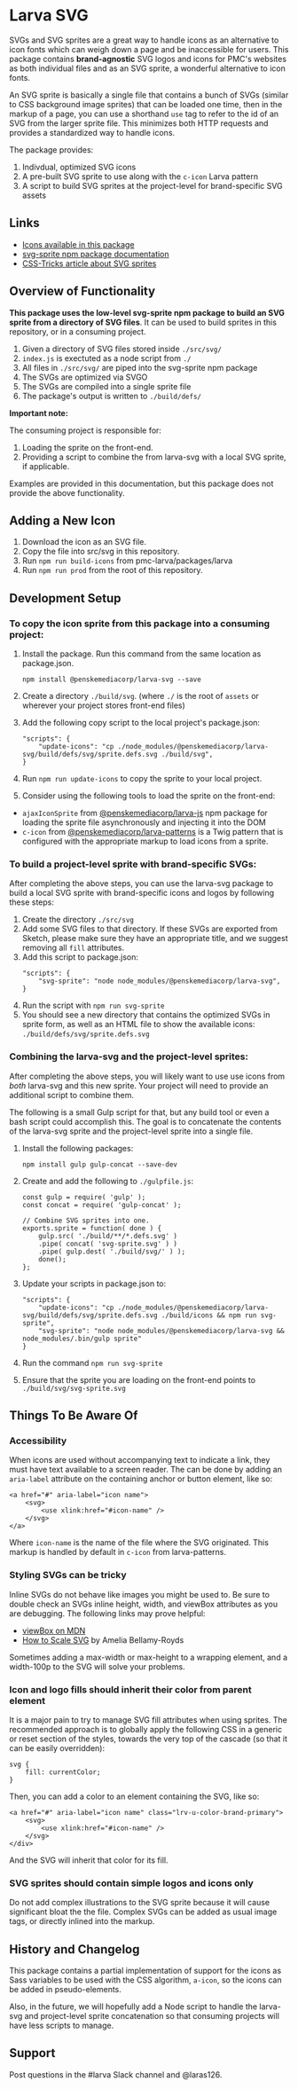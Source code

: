 # Larva SVG

SVGs and SVG sprites are a great way to handle icons as an alternative to icon fonts which can weigh down a page and be inaccessible for users. This package contains **brand-agnostic** SVG logos and icons for PMC's websites as both individual files and as an SVG sprite, a wonderful alternative to icon fonts.

An SVG sprite is basically a single file that contains a bunch of SVGs (similar to CSS background image sprites) that can be loaded one time, then in the markup of a page, you can use a shorthand `use` tag to refer to the id of an SVG from the larger sprite file. This minimizes both HTTP requests and provides a standardized way to handle icons.

The package provides:

1. Indivdual, optimized SVG icons
1. A pre-built SVG sprite to use along with the `c-icon` Larva pattern
1. A script to build SVG sprites at the project-level for brand-specific SVG assets

## Links

* [Icons available in this package](https://penske-media-corp.github.io/pmc-larva/packages/larva-svg/build/defs/sprite.defs.html)
* [svg-sprite npm package documentation](https://github.com/jkphl/svg-sprite)
* [CSS-Tricks article about SVG sprites](https://css-tricks.com/svg-sprites-use-better-icon-fonts/)

## Overview of Functionality

**This package uses the low-level svg-sprite npm package to build an SVG sprite from a directory of SVG files**. It can be used to build sprites in this repository, or in a consuming project.

1. Given a directory of SVG files stored inside `./src/svg/`
2. `index.js` is exectuted as a node script from `./`
3. All files in `./src/svg/` are piped into the svg-sprite npm package
4. The SVGs are optimized via SVGO
5. The SVGs are compiled into a single sprite file
6. The package's output is written to `./build/defs/`

**Important note:**

The consuming project is responsible for:

1. Loading the sprite on the front-end.
2. Providing a script to combine the from larva-svg with a local SVG sprite, if applicable.

Examples are provided in this documentation, but this package does not provide the above functionality.

## Adding a New Icon

1. Download the icon as an SVG file.
2. Copy the file into src/svg in this repository.
3. Run `npm run build-icons` from pmc-larva/packages/larva
4. Run `npm run prod` from the root of this repository.
## Development Setup

### To copy the icon sprite from this package into a consuming project:

1. Install the package. Run this command from the same location as package.json.
	```language:bash
	npm install @penskemediacorp/larva-svg --save
	```

2. Create a directory `./build/svg`. (where `./` is the root of `assets` or wherever your project stores front-end files)

3. Add the following copy script to the local project's package.json:

	```language:json
	"scripts": {
		"update-icons": "cp ./node_modules/@penskemediacorp/larva-svg/build/defs/svg/sprite.defs.svg ./build/svg",
	}
	```

4. Run `npm run update-icons` to copy the sprite to your local project.

5. Consider using the following tools to load the sprite on the front-end:
- `ajaxIconSprite` from [@penskemediacorp/larva-js](https://www.npmjs.com/package/@penskemediacorp/larva-js) npm package for loading the sprite file asynchronously and injecting it into the DOM
- `c-icon` from [@penskemediacorp/larva-patterns](https://www.npmjs.com/package/@penskemediacorp/larva-patterns) is a Twig pattern that is configured with the appropriate markup to load icons from a sprite.

### To build a project-level sprite with brand-specific SVGs:

After completing the above steps, you can use the larva-svg package to build a local SVG sprite with brand-specific icons and logos by following these steps:

1. Create the directory `./src/svg`
2. Add some SVG files to that directory. If these SVGs are exported from Sketch, please make sure they have an appropriate title, and we suggest removing all `fill` attributes.
1. Add this script to package.json:
	```language:json
	"scripts": {
		"svg-sprite": "node node_modules/@penskemediacorp/larva-svg",
	}
	```
3. Run the script with `npm run svg-sprite`
4. You should see a new directory that contains the optimized SVGs in sprite form, as well as an HTML file to show the available icons: `./build/defs/svg/sprite.defs.svg`

### Combining the larva-svg and the project-level sprites:

After completing the above steps, you will likely want to use use icons from _both_ larva-svg and this new sprite. Your project will need to provide an additional script to combine them.

The following is a small Gulp script for that, but any build tool or even a bash script could accomplish this. The goal is to concatenate the contents of the larva-svg sprite and the project-level sprite into a single file.

1. Install the following packages:
	```
	npm install gulp gulp-concat --save-dev
	```

2. Create and add the following to `./gulpfile.js`:
	```language:javascript
	const gulp = require( 'gulp' );
	const concat = require( 'gulp-concat' );

	// Combine SVG sprites into one.
	exports.sprite = function( done ) {
		gulp.src( './build/**/*.defs.svg' )
		.pipe( concat( 'svg-sprite.svg' ) )
		.pipe( gulp.dest( './build/svg/' ) );
		done();
	};
	```

3. Update your scripts in package.json to:
	```
	"scripts": {
		"update-icons": "cp ./node_modules/@penskemediacorp/larva-svg/build/defs/svg/sprite.defs.svg ./build/icons && npm run svg-sprite",
		"svg-sprite": "node node_modules/@penskemediacorp/larva-svg && node_modules/.bin/gulp sprite"
	}
	```

4. Run the command `npm run svg-sprite`

5. Ensure that the sprite you are loading on the front-end points to `./build/svg/svg-sprite.svg`

## Things To Be Aware Of

### Accessibility

When icons are used without accompanying text to indicate a link, they must have text available to a screen reader. The can be done by adding an `aria-label` attribute on the containing anchor or button element, like so:

	<a href="#" aria-label="icon name">
		<svg>
			<use xlink:href="#icon-name" />
		</svg>
	</a>

Where `icon-name` is the name of the file where the SVG originated. This markup is handled by default in `c-icon` from larva-patterns.

### Styling SVGs can be tricky

Inline SVGs do not behave like images you might be used to. Be sure to double check an SVGs inline height, width, and viewBox attributes as you are debugging. The following links may prove helpful:

* [viewBox on MDN](https://developer.mozilla.org/en-US/docs/Web/SVG/Attribute/viewBox)
* [How to Scale SVG](https://css-tricks.com/scale-svg/) by Amelia Bellamy-Royds

Sometimes adding a max-width or max-height to a wrapping element, and a width-100p to the SVG will solve your problems.

### Icon and logo fills should inherit their color from parent element

It is a major pain to try to manage SVG fill attributes when using sprites. The recommended approach is to globally apply the following CSS in a generic or reset section of the styles, towards the very top of the cascade (so that it can be easily overridden):

```
svg {
	fill: currentColor;
}
```

Then, you can add a color to an element containing the SVG, like so:

```
<a href="#" aria-label="icon name" class="lrv-u-color-brand-primary">
	<svg>
		<use xlink:href="#icon-name" />
	</svg>
</div>
```

And the SVG will inherit that color for its fill.

### SVG sprites should contain simple logos and icons only

Do not add complex illustrations to the SVG sprite because it will cause significant bloat the the file. Complex SVGs can be added as usual image tags, or directly inlined into the markup.

## History and Changelog

This package contains a partial implementation of support for the icons as Sass variables to be used with the CSS algorithm, `a-icon`, so the icons can be added in pseudo-elements.

Also, in the future, we will hopefully add a Node script to handle the larva-svg and project-level sprite concatenation so that consuming projects will have less scripts to manage.

## Support

Post questions in the #larva Slack channel and @laras126.